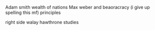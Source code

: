 Adam smith wealth of nations
Max weber and beaoracracy (i give up spelling this mf) principles

right side walay
hawthrone studies